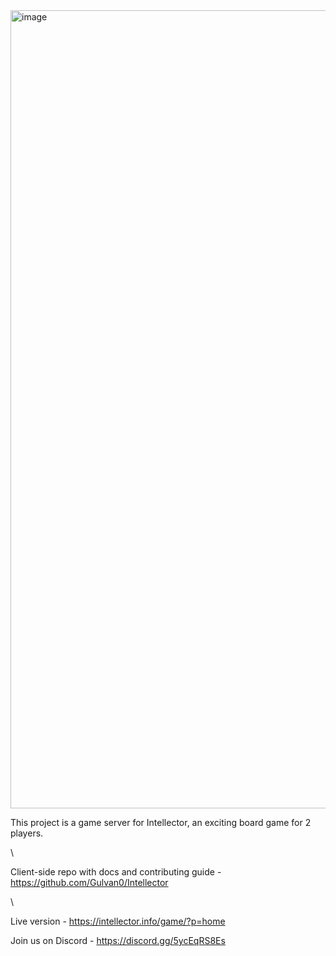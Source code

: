 <img width="1277" alt="image" src="https://user-images.githubusercontent.com/16256911/235146759-b9f3c4a4-80c7-4d7b-8238-c4d45d0f2293.png">

This project is a game server for Intellector, an exciting board game for 2 players.

\

Client-side repo with docs and contributing guide - https://github.com/Gulvan0/Intellector

\

Live version - https://intellector.info/game/?p=home

Join us on Discord - https://discord.gg/5ycEqRS8Es
